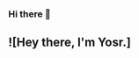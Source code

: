 ### Hi there 👋

![Hey there, I'm Yosr.]
---

<!--
**YosrBenJemaa/YosrBenJemaa** is a ✨ _special_ ✨ repository because its `README.md` (this file) appears on your GitHub profile.
## &nbsp;About me
Here are some ideas to get you started:

- 🔭 &nbsp; I’m currently working as Data Consultant in Talan Solutions Entreprise.\
- 🌱 &nbsp; I'm currently studying « Data science - from data to decision-makers » at IMT Atlantique.\
- 🏆 &nbsp; I'm part of the winning team of Hackathon "Hi Paris #4 2023". We had the Technical Excellence Award .\


-->
